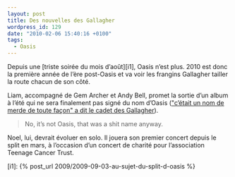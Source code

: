 ```yaml
---
layout: post
title: Des nouvelles des Gallagher
wordpress_id: 129
date: "2010-02-06 15:40:16 +0100"
tags:
  - Oasis
---
```


Depuis une [triste soirée du mois d’août][i1], Oasis n’est plus. 2010 est donc
la première année de l’ère post-Oasis et va voir les frangins Gallagher tailler
la route chacun de son côté.

Liam, accompagné de Gem Archer et Andy Bell, promet la sortie d’un album à l’été
qui ne sera finalement pas signé du nom d’Oasis (["c’était un nom de merde de
toute façon" a dit le cadet des Gallagher][1]).

> No, it’s not Oasis, that was a shit name anyway.

Noel, lui, devrait évoluer en solo. Il jouera son premier concert depuis le
split en mars, à l’occasion d’un concert de charité pour l’association Teenage
Cancer Trust.

[i1]: {% post_url 2009/2009-09-03-au-sujet-du-split-d-oasis %}

[1]:
  https://www.nme.com/news/music/oasis-206-1288919
  "Liam Gallagher ditches Oasis name for his new group"
